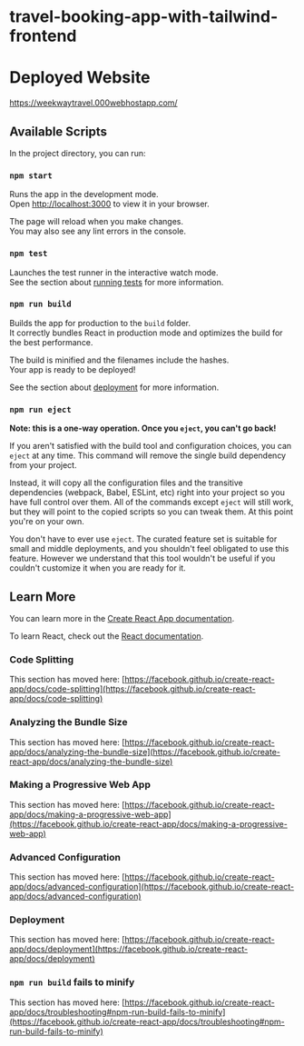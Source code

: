 # travel-booking-app-with-tailwind-frontend
 
# Deployed Website
https://weekwaytravel.000webhostapp.com/

## Available Scripts

In the project directory, you can run:

### [](https://github.com/fireclint/weekaway-react-tailwind#npm-start)`npm start`

Runs the app in the development mode.  
Open  [http://localhost:3000](http://localhost:3000/)  to view it in your browser.

The page will reload when you make changes.  
You may also see any lint errors in the console.

### [](https://github.com/fireclint/weekaway-react-tailwind#npm-test)`npm test`

Launches the test runner in the interactive watch mode.  
See the section about  [running tests](https://facebook.github.io/create-react-app/docs/running-tests)  for more information.

### [](https://github.com/fireclint/weekaway-react-tailwind#npm-run-build)`npm run build`

Builds the app for production to the  `build`  folder.  
It correctly bundles React in production mode and optimizes the build for the best performance.

The build is minified and the filenames include the hashes.  
Your app is ready to be deployed!

See the section about  [deployment](https://facebook.github.io/create-react-app/docs/deployment)  for more information.

### [](https://github.com/fireclint/weekaway-react-tailwind#npm-run-eject)`npm run eject`

**Note: this is a one-way operation. Once you  `eject`, you can't go back!**

If you aren't satisfied with the build tool and configuration choices, you can  `eject`  at any time. This command will remove the single build dependency from your project.

Instead, it will copy all the configuration files and the transitive dependencies (webpack, Babel, ESLint, etc) right into your project so you have full control over them. All of the commands except  `eject`  will still work, but they will point to the copied scripts so you can tweak them. At this point you're on your own.

You don't have to ever use  `eject`. The curated feature set is suitable for small and middle deployments, and you shouldn't feel obligated to use this feature. However we understand that this tool wouldn't be useful if you couldn't customize it when you are ready for it.

## [](https://github.com/fireclint/weekaway-react-tailwind#learn-more)Learn More

You can learn more in the  [Create React App documentation](https://facebook.github.io/create-react-app/docs/getting-started).

To learn React, check out the  [React documentation](https://reactjs.org/).

### [](https://github.com/fireclint/weekaway-react-tailwind#code-splitting)Code Splitting

This section has moved here:  [https://facebook.github.io/create-react-app/docs/code-splitting](https://facebook.github.io/create-react-app/docs/code-splitting)

### [](https://github.com/fireclint/weekaway-react-tailwind#analyzing-the-bundle-size)Analyzing the Bundle Size

This section has moved here:  [https://facebook.github.io/create-react-app/docs/analyzing-the-bundle-size](https://facebook.github.io/create-react-app/docs/analyzing-the-bundle-size)

### [](https://github.com/fireclint/weekaway-react-tailwind#making-a-progressive-web-app)Making a Progressive Web App

This section has moved here:  [https://facebook.github.io/create-react-app/docs/making-a-progressive-web-app](https://facebook.github.io/create-react-app/docs/making-a-progressive-web-app)

### [](https://github.com/fireclint/weekaway-react-tailwind#advanced-configuration)Advanced Configuration

This section has moved here:  [https://facebook.github.io/create-react-app/docs/advanced-configuration](https://facebook.github.io/create-react-app/docs/advanced-configuration)

### [](https://github.com/fireclint/weekaway-react-tailwind#deployment)Deployment

This section has moved here:  [https://facebook.github.io/create-react-app/docs/deployment](https://facebook.github.io/create-react-app/docs/deployment)

### [](https://github.com/fireclint/weekaway-react-tailwind#npm-run-build-fails-to-minify)`npm run build`  fails to minify

This section has moved here:  [https://facebook.github.io/create-react-app/docs/troubleshooting#npm-run-build-fails-to-minify](https://facebook.github.io/create-react-app/docs/troubleshooting#npm-run-build-fails-to-minify)
